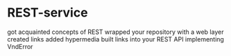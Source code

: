 # REST-service

got acquainted concepts of REST
wrapped your repository with a web layer
created links 
added hypermedia
built links into your REST API
implementing VndError
